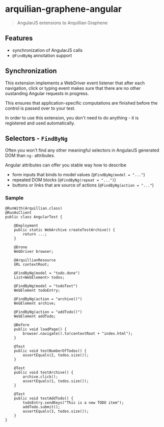 arquilian-graphene-angular
==========================

> AngularJS extensions to Arquillian Graphene

Features
--------

* synchronization of AngularJS calls
* `@FindByNg` annotation support

Synchronization
---------------

This extension implements a WebDriver event listener that after each navigation, click or typing event makes sure that there are no other oustanding Angular requests in progress.

This ensures that application-specific computations are finished before the control is passed over to your test.

In order to use this extension, you don't need to do anything - it is registered and used automatically.

Selectors - `FindByNg`
-----------------------

Often you won't find any other meaningful selectors in AngularJS generated DOM than `ng-` attributes.

Angular attributes can offer you stable way how to describe

* form inputs that binds to model values (`@FindByNg(model = "..."`)
* repeated DOM blocks (`@FindByNg(repeat = "...")`)
* buttons or links that are source of actions (`@FindByNg(action = "..."`)

### Sample

    @RunWith(Arquillian.class)
    @RunAsClient
    public class AngularTest {

        @Deployment
        public static WebArchive createTestArchive() {
            return ...;
        }

        @Drone
        WebDriver browser;

        @ArquillianResource
        URL contextRoot;

        @FindByNg(model = "todo.done")
        List<WebElement> todos;

        @FindByNg(model = "todoText")
        WebElement todoEntry;

        @FindByNg(action = "archive()")
        WebElement archive;

        @FindByNg(action = "addTodo()")
        WebElement addTodo;

        @Before
        public void loadPage() {
            browser.navigate().to(contextRoot + "index.html");
        }

        @Test
        public void testNumberOfTodos() {
            assertEquals(2, todos.size());
        }

        @Test
        public void testArchive() {
            archive.click();
            assertEquals(1, todos.size());
        }

        @Test
        public void testAddTodo() {
            todoEntry.sendKeys("This is a new TODO item");
            addTodo.submit();
            assertEquals(3, todos.size());
        }
    }

